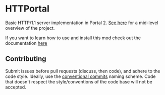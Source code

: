# HTTPortal
Basic HTTP/1.1 server implementation in Portal 2. [See here](https://youtu.be/-v5vCLLsqbA) for a mid-level overview of the project.

If you want to learn how to use and install this mod check out the documentation [here](./docs/README.md)

## Contributing
Submit issues before pull requests (discuss, then code), and adhere to the code style. Ideally, use the [conventional commits](https://www.conventionalcommits.org/en/v1.0.0/) naming scheme. Code that doesn't respect the style/conventions of the code base will not be accepted.
